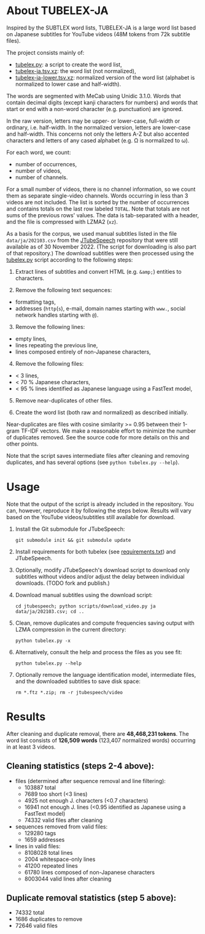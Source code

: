 # About TUBELEX-JA


Inspired by the SUBTLEX word lists, TUBELEX-JA is a large word list based on Japanese subtitles for YouTube videos (48M tokens from 72k subtitle files).

The project consists mainly of:

- [tubelex.py](tubelex.py): a script to create the word list,
- [tubelex-ja.tsv.xz](results/tubelex-ja.tsv.xz): the word list (not normalized),
- [tubelex-ja-lower.tsv.xz](results/tubelex-ja-lower.tsv.xz): normalized version of the word list (alphabet is normalized to lower case and half-width).

The words are segmented with MeCab using Unidic 3.1.0. Words that contain decimal digits (except kanji characters for numbers) and words that start or end with a non-word character (e.g. punctuation) are ignored.

In the raw version, letters may be upper- or lower-case, full-width or ordinary, i.e. half-width. In the normalized version, letters are lower-case and half-width. This concerns not only the letters A-Z but also accented characters and letters of any cased alphabet (e.g. Ω is normalized to ω).

For each word, we count:
- number of occurrences,
- number of videos,
- number of channels.

For a small number of videos, there is no channel information, so we count them as separate single-video channels. Words occurring in less than 3 videos are not included. The list is sorted by the number of occurrences and contains totals on the last row labeled `TOTAL`. Note that totals are not sums of the previous rows' values. The data is tab-separated with a header, and the file is compressed with LZMA2 (`xz`).

As a basis for the corpus, we used manual subtitles listed in the file `data/ja/202103.csv` from the [JTubeSpeech](https://github.com/sarulab-speech/jtubespeech) repository that were still available as of 30 November 2022. (The script for downloading is also part of that repository.) The download subtitles were then processed using the [tubelex.py](tubelex.py) script according to the following steps:

1. Extract lines of subtitles and convert HTML (e.g. `&amp;`) entities to characters.

2. Remove the following text sequences:
  - formatting tags,
  - addresses (`http`(`s`), e-mail, domain names starting with `www.`, social network handles starting with `@`).

3. Remove the following lines:
  - empty lines,
  - lines repeating the previous line,
  - lines composed entirely of non-Japanese characters,

4. Remove the following files:
  - < 3 lines,
  - < 70 % Japanese characters,
  - < 95 % lines identified as Japanese language using a FastText model,

5. Remove near-duplicates of other files.

6. Create the word list (both raw and normalized) as described initially.
  
Near-duplicates are files with cosine similarity >= 0.95 between their 1-gram TF-IDF vectors. We make a reasonable effort to minimize the number of duplicates removed. See the source code for more details on this and other points.

Note that the script saves intermediate files after cleaning and removing duplicates, and has several options (see `python tubelex.py --help`).

# Usage

Note that the output of the script is already included in the repository. You can, however, reproduce it by following the steps below. Results will vary based on the YouTube videos/subtitles still available for download.

1. Install the Git submodule for JTubeSpeech:

    ```git submodule init && git submodule update```
    
2. Install requirements for both tubelex (see [requirements.txt](requirements.txt)) and JTubeSpeech.

3. Optionally, modify JTubeSpeech's download script to download only subtitles without videos and/or adjust the delay between individual downloads. (TODO fork and publish.)

4. Download manual subtitles using the download script:

    ```cd jtubespeech; python scripts/download_video.py ja data/ja/202103.csv; cd ..```

5. Clean, remove duplicates and compute frequencies saving output with LZMA compression in the current directory:
    
    ```python tubelex.py -x```

6. Alternatively, consult the help and process the files as you see fit:

    ```python tubelex.py --help```
    
7. Optionally remove the language identification model, intermediate files, and the downloaded subtitles to save disk space:

    ```rm *.ftz *.zip; rm -r jtubespeech/video```

# Results

After cleaning and duplicate removal, there are **48,468,231 tokens**. The word list consists of **126,509 words** (123,407 normalized words) occurring in at least 3 videos.

## Cleaning statistics (steps 2-4 above):

* files (determined after sequence removal and line filtering):
  - 103887 total
  - 7689 too short (<3 lines)
  - 4925 not enough J. characters (<0.7 characters)
  - 16941 not enough J. lines (<0.95 identified as Japanese using a FastText model)
  - 74332 valid files after cleaning
* sequences removed from valid files:
  - 129280 tags
  - 1659 addresses
* lines in valid files:
  - 8108028 total lines
  - 2004 whitespace-only lines
  - 41200 repeated lines
  - 61780 lines composed of non-Japanese characters
  - 8003044 valid lines after cleaning

## Duplicate removal statistics (step 5 above):
  - 74332 total
  - 1686 duplicates to remove
  - 72646 valid files
